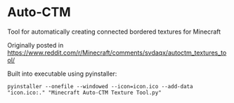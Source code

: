 # Auto-CTM
Tool for automatically creating connected bordered textures for Minecraft

Originally posted in https://www.reddit.com/r/Minecraft/comments/svdaqx/autoctm_textures_tool/

Built into executable using pyinstaller:
```
pyinstaller --onefile --windowed --icon=icon.ico --add-data "icon.ico:." "Minecraft Auto-CTM Texture Tool.py"
```
